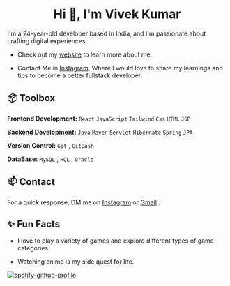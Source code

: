 <h1 align="center">Hi 👋, I'm Vivek Kumar</h1>


I'm a 24-year-old developer based in India, and I'm passionate about crafting digital experiences. 

- Check out my [website](https://vivek-kumar-vk.netlify.app/) to learn more about me.

- Contact Me in  [Instagram](https://www.instagram.com/viv3k_kumar_/), Where I would love to share my learnings and tips to become a better fullstack developer.

## 📦 Toolbox

**Frontend Development:** `React` `JavaScript` `Tailwind` `Css` `HTML` `JSP`

**Backend Development:** `Java` `Maven` `Servlet` `Hibernate` `Spring` `JPA`

**Version Control:** `Git` , `GitBash`

**DataBase:**  `MySQL` , `HQL` , `Oracle` 
 
## 📫 Contact

 For a quick response, DM me on [Instagram](https://www.instagram.com/viv3k_kumar_/) or [Gmail](mailto:vkjha2511@gmail.com)
. 

## ✨ Fun Facts 

- I love to play a variety of games and explore different types of game categories.

- Watching anime is my side quest for life.

[![spotify-github-profile](https://spotify-github-profile.vercel.app/api/view?uid=amgsjc25hz45xr23f8hhpygkt&cover_image=true&theme=default&show_offline=true&background_color=121212)](https://spotify-github-profile.vercel.app/api/view?uid=amgsjc25hz45xr23f8hhpygkt&redirect=true)
